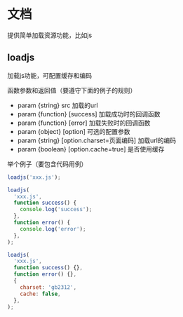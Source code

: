 # 文档

提供简单加载资源功能，比如js

## loadjs

加载js功能，可配置缓存和编码

函数参数和返回值（要遵守下面的例子的规则）

- param {string} src 加载的url
- param {function} [success] 加载成功时的回调函数
- param {function} [error] 加载失败时的回调函数
- param {object} [option] 可选的配置参数
- param {string} [option.charset=页面编码] 加载url的编码
- param {boolean} [option.cache=true] 是否使用缓存

举个例子（要包含代码用例）

```js
loadjs('xxx.js');

loadjs(
  'xxx.js',
  function success() {
    console.log('success');
  },
  function error() {
    console.log('error');
  },
);

loadjs(
  'xxx.js',
  function success() {},
  function error() {},
  {
    charset: 'gb2312',
    cache: false,
  },
);
```
